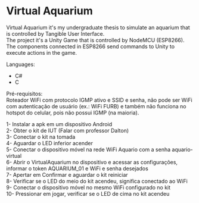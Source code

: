 # Virtual Aquarium

Virtual Aquarium it's my undergraduate thesis to simulate an aquarium that is controlled by Tangible User Interface.  
The project it's a Unity Game that is controlled by NodeMCU (ESP8266). The components connected in ESP8266 send commands to Unity to execute actions in the game.  

Languages:
   - C#
   - C

Pré-requisitos:  
Roteador WiFi com protocolo IGMP ativo e SSID e senha, não pode ser WiFi com autenticação de usuário (ex.: WiFi FURB) e também não funciona no hotspot do celular, pois não possui IGMP (na maioria).  

1- Instalar a apk em um dispositivo Android  
2- Obter o kit de IUT (Falar com professor Dalton)  
3- Conectar o kit na tomada  
4- Aguardar o LED inferior acender  
5- Conectar o dispositivo móvel na rede WiFi Aquario com a senha aquario-virtual  
6- Abrir o VirtualAquarium no dispositivo e acessar as configurações, informar o token AQUARIUM_01 e WiFi e senha desejados  
7- Apertar em Confirmar e aguardar o kit reiniciar  
8- Verificar se o LED do meio do kit acendeu, significa conectado ao WiFi  
9- Conectar o dispositivo móvel no mesmo WiFi configurado no kit  
10- Pressionar em jogar, verificar se o LED de cima no kit acendeu  
